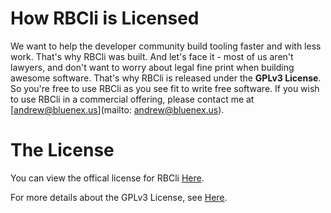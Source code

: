 # How RBCli is Licensed

We want to help the developer community build tooling faster and with less work. That's why RBCli was built. And let's face it - most of us aren't lawyers, and don't want to worry about legal fine print when building awesome software. That's why RBCli is released under the __GPLv3 License__. So you're free to use RBCli as you see fit to write free software. If you wish to use RBCli in a commercial offering, please contact me at [andrew@bluenex.us](mailto: andrew@bluenex.us).


# The License

You can view the offical license for RBCli [Here](https://github.com/akhoury6/rbcli/blob/master/LICENSE.txt).

For more details about the GPLv3 License, see [Here](https://choosealicense.com/licenses/gplv3/).
